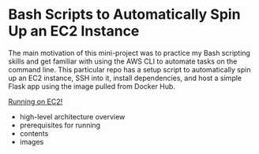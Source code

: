 # Bash Scripts to Automatically Spin Up an EC2 Instance

The main motivation of this mini-project was to practice my Bash scripting
skills and get familiar with using the AWS CLI to automate tasks on the command
line. This particular repo has a setup script to automatically spin up an EC2
instance, SSH into it, install dependencies, and host a simple Flask app using
the image pulled from Docker Hub.

[Running on EC2!](ec2-54-169-122-216.ap-southeast-1.compute.amazonaws.com:5000)

- high-level architecture overview
- prerequisites for running
- contents
- images
